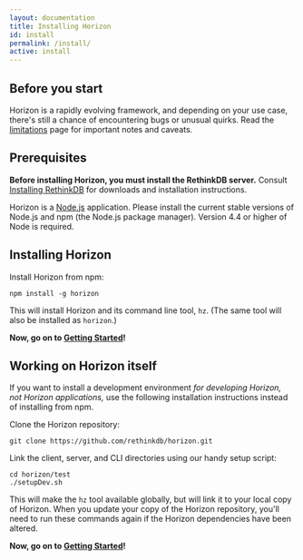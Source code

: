 ```yaml
---
layout: documentation
title: Installing Horizon
id: install
permalink: /install/
active: install
---
```


## Before you start

Horizon is a rapidly evolving framework, and depending on your use case, there's still a chance of encountering bugs or unusual quirks. Read the [limitations][l] page for important notes and caveats.

[l]: /docs/limitations

## Prerequisites

**Before installing Horizon, you must install the RethinkDB server.** Consult [Installing RethinkDB][ir] for downloads and installation instructions.

[ir]: http://rethinkdb.com/docs/install/

Horizon is a [Node.js][njs] application. Please install the current stable versions of Node.js and npm (the Node.js package manager). Version 4.4 or higher of Node is required.

[njs]: https://nodejs.org/

## Installing Horizon

Install Horizon from npm:

    npm install -g horizon

This will install Horizon and its command line tool, `hz`. (The same tool will also be installed as `horizon`.)

**Now, go on to [Getting Started][gs]!**

[gs]: /docs/getting-started

## Working on Horizon itself

If you want to install a development environment _for developing Horizon, not Horizon applications,_ use the following installation instructions instead of installing from npm.

Clone the Horizon repository:

    git clone https://github.com/rethinkdb/horizon.git

Link the client, server, and CLI directories using our handy setup script:

    cd horizon/test
    ./setupDev.sh

This will make the `hz` tool available globally, but will link it to your local copy of Horizon. When you update your copy of the Horizon repository, you'll need to run these commands again if the Horizon dependencies have been altered.

**Now, go on to [Getting Started][gs]!**

